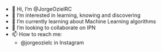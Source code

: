 - 👋 Hi, I’m @JorgeOzielRC
- 👀 I’m interested in learning, knowing and discovering
- 🌱 I’m currently learning about Machine Learning algorithms
- 💞️ I’m looking to collaborate on IPN
- 📫 How to reach me:
  -  @jorgeozielc in Instagram

<!---
JorgeOzielRC/JorgeOzielRC is a ✨ special ✨ repository because its `README.md` (this file) appears on your GitHub profile.
You can click the Preview link to take a look at your changes.
--->
